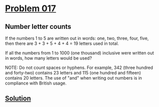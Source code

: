 # [Problem 017](https://projecteuler.net/problem=17)
## Number letter counts

If the numbers 1 to 5 are written out in words: one, two, three, four, five, then there are 3 + 3 + 5 + 4 + 4 = 19 letters used in total.

If all the numbers from 1 to 1000 (one thousand) inclusive were written out in words, how many letters would be used?


NOTE: Do not count spaces or hyphens. For example, 342 (three hundred and forty-two) contains 23 letters and 115 (one hundred and fifteen) contains 20 letters. The use of "and" when writing out numbers is in compliance with British usage.

[Solution](https://github.com/Gott50/ProjectEuler-Odyssey/blob/master/Project%20Euler/src/Problems/P017_Number_letter_counts.java)
---

